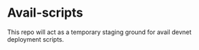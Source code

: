 # Avail-scripts

This repo will act as a temporary staging ground for avail devnet deployment scripts.
